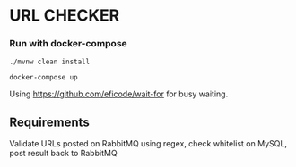 # URL CHECKER

### Run with docker-compose

```
./mvnw clean install

docker-compose up
```

Using https://github.com/eficode/wait-for for busy waiting.



## Requirements

Validate URLs posted on RabbitMQ using regex, check whitelist on MySQL, post result back to RabbitMQ